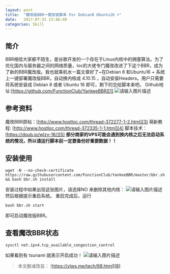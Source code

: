 ```yaml
---
layout: post
title:  "魔改版BBR一键安装脚本 For Debian8 Ubuntu16 +"
date:   2017-07-31 13:46:40
categories: Skill
---
```

## 简介 ##
BBR相信大家都不陌生，是谷歌开发的一个存在于Linux内核中的拥塞算法。为了优化国内与服务器之间的网络质量，loc的大佬专门魔改改进了下这个BBR，成为了新的BBR魔改版。我也就乘机水一篇文章好了~在Debian 8 和Ubuntu16 + 系统上一键部署魔改版BBR，自动换内核成 4.10.15 ，自动安装Headers。用户只需要将系统安装成 Debian 8 或者 Ubuntu 16 即可，剩下的交给脚本来吧。
Github地址:[https://github.com/FunctionClub/YankeeBBR][1]
![请输入图片描述][2]

## 参考资料 ##
魔改BBR原帖：[http://www.hostloc.com/thread-372277-1-2.html][3]
萌新教程: [http://www.hostloc.com/thread-372335-1-1.html][4]
脚本技术： [https://doub.io/wlzy-16/][5]
**部分商家的VPS可能会遇到换内核之后无法启动系统的情况，所以请运行脚本前一定要备份好重要数据！！**
## 安装使用 ##

    wget -N --no-check-certificate https://raw.githubusercontent.com/FunctionClub/YankeeBBR/master/bbr.sh && bash bbr.sh install

安装过程中如果出现这张图片，请选择NO 来删除其他内核：
![请输入图片描述][6]
然后根据提示重启系统。
重启完成后，运行

    bash bbr.sh start

即可启动魔改版BBR。
## 查看魔改BBR状态 ##

    sysctl net.ipv4.tcp_available_congestion_control

如果看到有 tsunami 就表示开启成功！
![请输入图片描述][7]

> 本文删减改自：
> [https://ylws.me/tech/68.html][8]


  [1]: https://github.com/FunctionClub/YankeeBBR
  [2]: http://imglf0.nosdn.127.net/img/cEczVHlUNlVvWHljdlZ5YlJBU1o0QTB3SUxIZzhVL3h6WE1HRmxJdk53bGI1Ui82S0tOczBBPT0.png?imageView&thumbnail=1680x0&quality=96&stripmeta=0&type=jpg%7Cwatermark&type=2&text=wqkgbG1lb28uY29tIC8gaW1nLWxtZW9vLmxvZnRlci5jb20=&font=bXN5aA==&gravity=southwest&dissolve=30&fontsize=340&dx=16&dy=20&stripmeta=0
  [3]: http://www.hostloc.com/thread-372277-1-2.html
  [4]: http://www.hostloc.com/thread-372335-1-1.html
  [5]: https://doub.io/wlzy-16/
  [6]: http://imglf.nosdn.127.net/img/cEczVHlUNlVvWHljdlZ5YlJBU1o0SDdkWFNrNW8vQlpFU3hiTi9DWXdFMVl1OTVNSVB6empnPT0.png?imageView&thumbnail=1680x0&quality=96&stripmeta=0&type=jpg%7Cwatermark&type=2&text=wqkgbG1lb28uY29tIC8gaW1nLWxtZW9vLmxvZnRlci5jb20=&font=bXN5aA==&gravity=southwest&dissolve=30&fontsize=340&dx=16&dy=20&stripmeta=0
  [7]: http://imglf1.nosdn.127.net/img/cEczVHlUNlVvWHljdlZ5YlJBU1o0QkpyL1B0L29rdU9rWHNRRzBGWjhGOWNnT094R3paVlJnPT0.png?imageView&thumbnail=1680x0&quality=96&stripmeta=0&type=jpg%7Cwatermark&type=2&text=wqkgbG1lb28uY29tIC8gaW1nLWxtZW9vLmxvZnRlci5jb20=&font=bXN5aA==&gravity=southwest&dissolve=30&fontsize=340&dx=16&dy=20&stripmeta=0
  [8]: https://ylws.me/tech/68.html